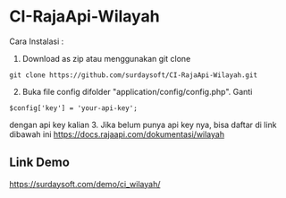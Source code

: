 # CI-RajaApi-Wilayah

Cara Instalasi :
1. Download as zip atau menggunakan git clone
```
git clone https://github.com/surdaysoft/CI-RajaApi-Wilayah.git
```
2. Buka file config difolder "application/config/config.php". Ganti
```
$config['key'] = 'your-api-key';
```
dengan api key kalian
3. Jika belum punya api key nya, bisa daftar di link dibawah ini
https://docs.rajaapi.com/dokumentasi/wilayah

## Link Demo
https://surdaysoft.com/demo/ci_wilayah/
